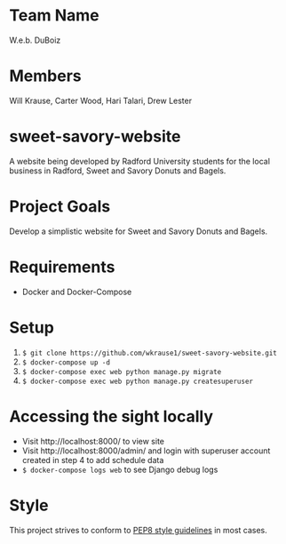 # Team Name
W.e.b. DuBoiz

# Members
Will Krause,
Carter Wood,
Hari Talari,
Drew Lester

# sweet-savory-website
A website being developed by Radford University students for the local business in Radford, Sweet and Savory Donuts and Bagels. 

# Project Goals
Develop a simplistic website for Sweet and Savory Donuts and Bagels.

# Requirements
- Docker and Docker-Compose

# Setup
1. `$ git clone https://github.com/wkrause1/sweet-savory-website.git`
2. `$ docker-compose up -d`
3. `$ docker-compose exec web python manage.py migrate`
4. `$ docker-compose exec web python manage.py createsuperuser`

# Accessing the sight locally
- Visit http://localhost:8000/ to view site
- Visit http://localhost:8000/admin/ and login with superuser account
   created in step 4 to add schedule data
- `$ docker-compose logs web` to see Django debug logs

# Style
This project strives to conform to [PEP8 style guidelines](http://pep8.org) in most cases.
